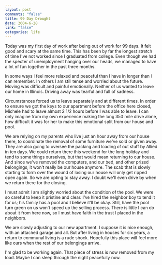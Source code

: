 ```yaml
--- 
layout: post
comments: "false"
title: 99 Day Drought
date: 2004-6-28
link: "false"
categories: life
---
```

Today was my first day of work after being out of work for 99 days. It felt good and scary at the same time. This has been by far the longest stretch of time I've not worked since I graduated from college. Even though we had the specter of unemployment hanging over our heads, we managed to have a lot of fun together in the past three months.

In some ways I feel more relaxed and peaceful than I have in longer than I can remember. In others I am still tense and worried about the future. Moving was difficult and painful emotionally. Neither of us wanted to leave our home in Illinois. Driving away was tearful and full of sadness.

Circumstances forced us to leave separately and at different times. In order to ensure we got the keys to our apartment before the office here closed, Michele had to leave almost 2 1/2 hours before I was able to leave. I can only imagine from my own experience making the long 350 mile drive alone, how difficult it was for her to make this emotional split from our house and pool.

We are relying on my parents who live just an hour away from our house there, to coordinate the removal of some furniture we've sold or given away. They are also going to oversee the packing and loading of out stuff by Allied in ten days. We could return there this weekend for the long holiday and tend to some things ourselves, but that would mean returning to our house. And since we've removed the computers, and our bed, and other prized belongings, it won't really be our house anymore. The scab that is slowly starting to form over the wound of losing our house will only get ripped open again. So we are opting to stay away. I doubt we'll even drive by when we return there for the closing.

I must admit I am slightly worried about the condition of the pool. We were so careful to keep it pristine and clear. I've hired the neighbor boy to tend it for us; his family has a pool and I believe it'll be okay. Still, have the pool turn green on us won't speed up the selling process. There is little I can do about it from here now, so I must have faith in the trust I placed in the neighbors.

We are slowly adjusting to our new apartment. I suppose it is nice enough, with an attached garage and all. But after living in houses for six years, a return to communal living is a rude shock. Hopefully this place will feel more like ours when the rest of our belongings arrive.

I'm glad to be working again. That piece of stress is now removed from my load. Maybe I can sleep through the night peacefully now.
